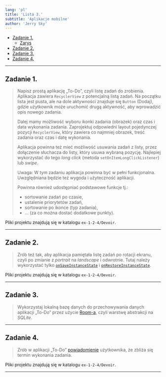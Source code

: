```yaml
---
lang: 'pl'
title: 'Lista 3.'
subtitle: 'Aplikacje mobilne'
author: 'Jerry Sky'
---
```


- [Zadanie 1.](#zadanie-1)
    - [Zarys](#zarys)
- [Zadanie 2.](#zadanie-2)
- [Zadanie 3.](#zadanie-3)
- [Zadanie 4.](#zadanie-4)

---

## Zadanie 1.

> Napisz prostą aplikację „To-Do”,
> czyli listę zadań do zrobienia.
> Aplikacja zawiera `RecyclerView` z potencjalną listą zadań.
> Na początku lista jest pusta, ale na dole aktywności znajduje się `Button` (Dodaj),
> gdzie użytkownik może uruchomić drugą aktywność, aby wprowadzić opis nowego zadania.
>
> Dalej mamy możliwość wyboru ikonki zadania (obrazek) oraz czas i data wykonania zadania.
> Zaprojektuj odpowiedni layout pojedynczej pozycji `RecyclerView`, który zawiera co najmniej obrazek, treść zadania oraz czas i datę wykonania.
>
> Aplikacja powinna też mieć możliwość usuwania zadań z listy, przez dołączenie słuchacza do listy, który usuwa wybraną pozycję.
> Najlepiej wykorzystać do tego *long click* (metoda `setOnItemLongClickListener`) lub *swipe*.
>
> Uwaga: W tym zadaniu aplikacja powinna być w pełni funkcjonalna.
> Uwzględniana będzie też wygoda i użyteczność aplikacji.
>
> Powinna również udostępniać podstawowe funkcje tj.:
> - sortowanie zadań po czasie,
> - ustalenie priorytetów zadań,
> - sortowanie po ikonce (typ zadania),
> - ... (za co można dostać dodatkowe punkty).

Pliki projektu znajdują się w katalogu `ex-1-2-4/Devoir`.

---

## Zadanie 2.

> Zrób też tak, aby aplikacja pamiętała listę zadań po rotacji ekranu, czyli po zmianie z *portrait* na *landscape* i odwrotnie.
> Tutaj należy wykorzystać tylko [`onSaveInstanceState`](https://developer.android.com/guide/components/activities/activity-lifecycle) i [`onRestoreInstanceState`](https://developer.android.com/guide/components/activities/activity-lifecycle).

Pliki projektu znajdują się w katalogu `ex-1-2-4/Devoir`.

---

## Zadanie 3.

> Wykorzystaj lokalną bazę danych do przechowywania danych aplikacji „To-Do” przez użycie [Room-a](https://developer.android.com/training/data-storage/room),
> czyli warstwę abstrakcji na *SQLite*.

---

## Zadanie 4.

> Zrób w aplikacji „To-Do” [powiadomienie](https://developer.android.com/guide/topics/ui/notifiers/notifications) użytkownika,
> że zbliża się termin wykonania zadania.

Pliki projektu znajdują się w katalogu `ex-1-2-4/Devoir`.

---
